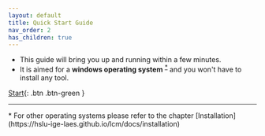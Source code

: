 ```yaml
---
layout: default
title: Quick Start Guide
nav_order: 2
has_children: true
---
```


- This guide will bring you up and running within a few minutes.
- It is aimed for a **windows operating system** <sup><a href="#windows">*</a></sup> and you won't have to install any tool.

[Start](https://hslu-ige-laes.github.io/lcm/docs/quickStartGuide/download/){: .btn .btn-green }

<hr>
<a id="windows">*</a> For other operating systems please refer to the chapter [Installation](https://hslu-ige-laes.github.io/lcm/docs/installation)
<br>
